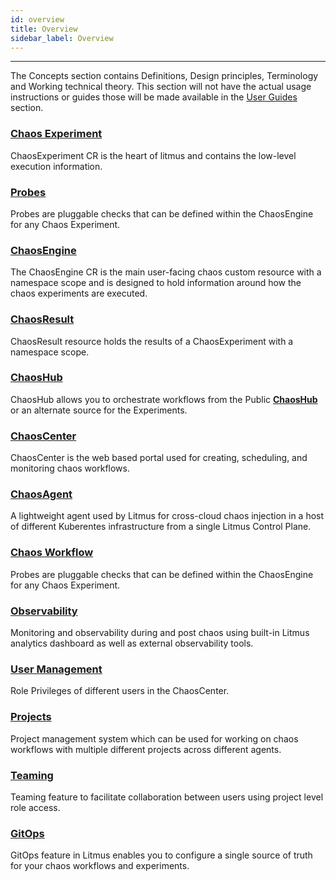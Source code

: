 ```yaml
---
id: overview
title: Overview
sidebar_label: Overview
---
```


---

The Concepts section contains Definitions, Design principles, Terminology and Working technical theory. This section will not have the actual usage instructions or guides those will be made available in the [User Guides](../user-guides/overview) section.

### [Chaos Experiment](chaos-experiment)

ChaosExperiment CR is the heart of litmus and contains the low-level execution information.

### [Probes](probes)

Probes are pluggable checks that can be defined within the ChaosEngine for any Chaos Experiment.

### [ChaosEngine](chaos-engine)

The ChaosEngine CR is the main user-facing chaos custom resource with a namespace scope and is designed to hold information around how the chaos experiments are executed.

### [ChaosResult](chaos-results)

ChaosResult resource holds the results of a ChaosExperiment with a namespace scope.

### [ChaosHub](chaoshub)

ChaosHub allows you to orchestrate workflows from the Public **[ChaosHub](http://hub.litmuschaos.io/)** or an alternate source for the Experiments.

### [ChaosCenter](chaos-center)

ChaosCenter is the web based portal used for creating, scheduling, and monitoring chaos workflows.

### [ChaosAgent](chaos-agent)

A lightweight agent used by Litmus for cross-cloud chaos injection in a host of different Kuberentes infrastructure from a single Litmus Control Plane.

### [Chaos Workflow](chaos-workflow)

Probes are pluggable checks that can be defined within the ChaosEngine for any Chaos Experiment.

### [Observability](workflow-statistics)

Monitoring and observability during and post chaos using built-in Litmus analytics dashboard as well as external observability tools.

### [User Management](user-management)

Role Privileges of different users in the ChaosCenter.

### [Projects](projects)

Project management system which can be used for working on chaos workflows with multiple different projects across different agents.

### [Teaming](probes)

Teaming feature to facilitate collaboration between users using project level role access.

### [GitOps](gitops)

GitOps feature in Litmus enables you to configure a single source of truth for your chaos workflows and experiments.
